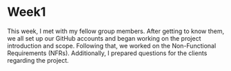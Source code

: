 # Week1
This week, I met with my fellow group members. After getting to know them, we all set up our GitHub accounts and began working on the project introduction and scope. Following that, we worked on the Non-Functional Requirements (NFRs). Additionally, I prepared questions for the clients regarding the project.
